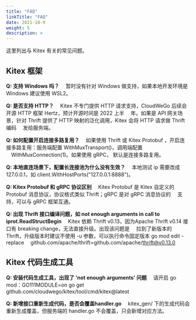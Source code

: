 ```yaml
---
title: "FAQ"
linkTitle: "FAQ"
date: 2021-10-9
weight: 5
description: >
---
```


这里列出与 Kitex 有关的常见问题。

## Kitex 框架

**Q: 支持 Windows 吗？**
&emsp;暂时没有针对 Windows 做支持，如果本地开发环境是 Windows 建议使用 WSL2。

**Q: 是否支持 HTTP？**
&emsp;Kitex 不专门提供 HTTP 请求支持，CloudWeGo 后续会开源 HTTP 框架 Hertz，预计开源时间是 2022 上半
&emsp;年。如果是 API 网关场景，针对 Thrift 提供了 HTTP 映射的泛化调用，Kitex 会将 HTTP 请求做 Thrift 编码
&emsp;发给服务端。

**Q: 如何配置开启连接多路复用？**
&emsp;如果使用 Thrift 或 Kitex Protobuf ，开启连接多路复用：服务端配置 WithMuxTransport()，调用端配置  
&emsp;WithMuxConnection(1)。如果使用 gRPC， 默认是连接多路复用。

**Q: 本地直连场景下，配置长连接池为什么没有生效？**
&emsp;本地测试 ip 需要改成 127.0.0.1，如 client.WithHostPorts("127.0.0.1:8888")。

**Q: Kitex Protobuf 和 gRPC 协议区别**
&emsp;Kitex Protobuf 是 Kitex 自定义的 Protobuf 消息协议，协议格式类似 Thrift；gRPC 是对 gRPC 消息协议的
&emsp;支持，可以与 gRPC 框架互通。

**Q: 出现 Thrift 接口编译问题，如 not enough arguments in call to iprot.ReadStructBegin**
&emsp;Kitex 依赖 Thrift v0.13，因为Apache Thrift v0.14 接口有 breaking change，无法直接升级。出现该问题是
&emsp;拉到了新版本的 Thrift，升级版本时建议不使用 -u 参数，可以执行命令固定版本 go mod edit -replace 
&emsp;github.com/apache/thrift=github.com/apache/thrift@v0.13.0

## Kitex 代码生成工具

**Q: 安装代码生成工具，出现了 'not enough arguments' 问题**
&emsp;请开启 go mod：GO111MODULE=on go get github.com/cloudwego/kitex/tool/cmd/kitex@latest

**Q: 新增接口重新生成代码，是否会覆盖handler.go**
&emsp;kitex_gen/ 下的生成代码会重新生成覆盖，但服务端的 handler.go 不会覆盖，只会新增对应方法。



